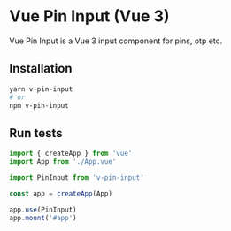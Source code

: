# Vue Pin Input (Vue 3)

Vue Pin Input is a Vue 3 input component for pins, otp etc.

## Installation


```bash
yarn v-pin-input
# or
npm v-pin-input
```

## Run tests
```ts
import { createApp } from 'vue'
import App from './App.vue'

import PinInput from 'v-pin-input'

const app = createApp(App)

app.use(PinInput)
app.mount('#app')
```
